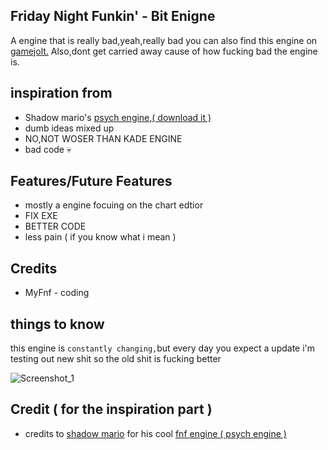 ## Friday Night Funkin' - Bit Enigne
A engine that is really bad,yeah,really bad
you can also find this engine on [gamejolt.](https://gamejolt.com/games/bit-engine/747004)
Also,dont get carried away cause of how fucking bad the engine is.
## inspiration from

* Shadow mario's [psych engine,( download it )](https://github.com/ShadowMario/FNF-PsychEngine)
* dumb ideas mixed up
* NO,NOT WOSER THAN KADE ENGINE
* bad code 💀
## Features/Future Features

* mostly a engine focuing on the chart edtior
* FIX EXE
* BETTER CODE
* less pain ( if you know what i mean )
## Credits

* MyFnf - coding
## things to know

this engine is `constantly changing,`but every day you expect a update
i'm testing out new shit so the old shit is fucking better

![Screenshot_1](https://github.com/LilDrippyMyFnf/Bit-Enigne/blob/main/Screenshot%202022-09-20%205.48.23%20PM.png)

## Credit ( for the inspiration part )

* credits to [shadow mario](https://github.com/ShadowMario) for his cool [fnf engine ( psych engine )](https://github.com/ShadowMario/FNF-PsychEngine)
